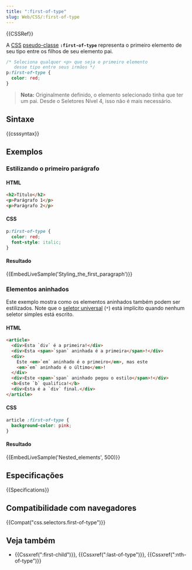 ```yaml
---
title: ":first-of-type"
slug: Web/CSS/:first-of-type
---
```


{{CSSRef}}

A [CSS](/pt-BR/docs/Web/CSS) [pseudo-classe](/pt-BR/docs/Web/CSS/Pseudo-classes) **`:first-of-type`** representa o primeiro elemento de seu tipo entre os filhos de seu elemento pai.

```css
/* Seleciona qualquer <p> que seja o primeiro elemento
   desse tipo entre seus irmãos */
p:first-of-type {
  color: red;
}
```

> **Nota:** Originalmente definido, o elemento selecionado tinha que ter um pai. Desde o Seletores Nível 4, isso não é mais necessário.

## Sintaxe

{{csssyntax}}

## Exemplos

### Estilizando o primeiro parágrafo

#### HTML

```html
<h2>Título</h2>
<p>Parágrafo 1</p>
<p>Parágrafo 2</p>
```

#### CSS

```css
p:first-of-type {
  color: red;
  font-style: italic;
}
```

#### Resultado

{{EmbedLiveSample('Styling_the_first_paragraph')}}

### Elementos aninhados

Este exemplo mostra como os elementos aninhados também podem ser estilizados. Note que o [seletor universal](/pt-BR/docs/Web/CSS/Universal_selectors) (`*`) está implícito quando nenhum seletor simples está escrito.

#### HTML

```html
<article>
  <div>Esta `div` é a primeira!</div>
  <div>Esta <span>`span` aninhada é a primeira</span>!</div>
  <div>
    Este <em>`em` aninhado é o primeiro</em>, mas este
    <em>`em` aninhado é o último</em>!
  </div>
  <div>Este <span>`span` aninhado pegou o estilo</span>!</div>
  <b>Este `b` qualifica!</b>
  <div>Esta é a `div` final.</div>
</article>
```

#### CSS

```css
article :first-of-type {
  background-color: pink;
}
```

#### Resultado

{{EmbedLiveSample('Nested_elements', 500)}}

## Especificações

{{Specifications}}

## Compatibilidade com navegadores

{{Compat("css.selectors.first-of-type")}}

## Veja também

- {{Cssxref(":first-child")}}, {{Cssxref(":last-of-type")}}, {{Cssxref(":nth-of-type")}}
